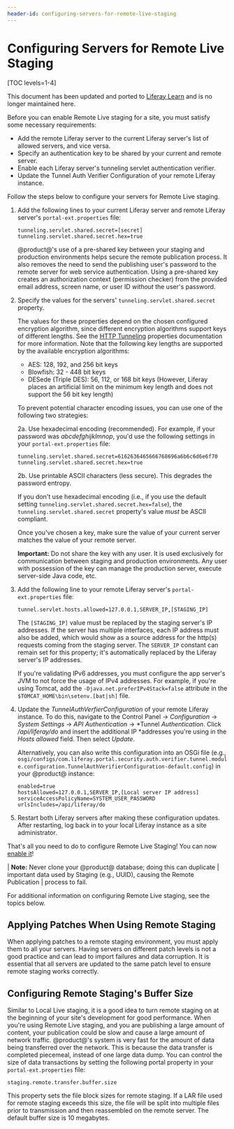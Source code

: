 ```yaml
---
header-id: configuring-servers-for-remote-live-staging
---
```


# Configuring Servers for Remote Live Staging

[TOC levels=1-4]

<aside class="alert alert-info">
  <span class="wysiwyg-color-blue120">This document has been updated and ported to <a href="https://learn.liferay.com/dxp/7.x/en/site-building/publishing-tools/staging.html">Liferay Learn</a> and is no longer maintained here.</span>
</aside>

Before you can enable Remote Live staging for a site, you must satisfy some
necessary requirements:

- Add the remote Liferay server to the current Liferay server's list of allowed
  servers, and vice versa.
- Specify an authentication key to be shared by your current and remote server.
- Enable each Liferay server's tunneling servlet authentication verifier.
- Update the Tunnel Auth Verifier Configuration of your remote Liferay instance.

Follow the steps below to configure your servers for Remote Live staging.

1.  Add the following lines to your current Liferay server and remote Liferay
    server's `portal-ext.properties` file:

        tunneling.servlet.shared.secret=[secret]
        tunneling.servlet.shared.secret.hex=true

    @product@'s use of a pre-shared key between your staging and production
    environments helps secure the remote publication process. It also removes
    the need to send the publishing user's password to the remote server for web
    service authentication. Using a pre-shared key creates an authorization
    context (permission checker) from the provided email address, screen name,
    or user ID *without* the user's password.

2.  Specify the values for the servers' `tunneling.servlet.shared.secret`
    property.

    The values for these properties depend on the chosen configured encryption
    algorithm, since different encryption algorithms support keys of different
    lengths. See the
    [HTTP Tunneling](@platform-ref@/7.2-latest/propertiesdoc/portal.properties.html#HTTP%20Tunneling)
    properties documentation for more information. Note that the following key
    lengths are supported by the available encryption algorithms:

    - AES: 128, 192, and 256 bit keys
    - Blowfish: 32 - 448 bit keys
    - DESede (Triple DES): 56, 112, or 168 bit keys (However, Liferay places an
      artificial limit on the minimum key length and does not support the 56 bit
      key length)

    To prevent potential character encoding issues, you can use one of the
    following two strategies:

    2a. Use hexadecimal encoding (recommended). For example, if your password
       was *abcdefghijklmnop*, you'd use the following settings in your
       `portal-ext.properties` file:

        tunneling.servlet.shared.secret=6162636465666768696a6b6c6d6e6f70
        tunneling.servlet.shared.secret.hex=true

    2b. Use printable ASCII characters (less secure). This degrades the password
       entropy.

    If you don't use hexadecimal encoding (i.e., if you use the default setting
    `tunneling.servlet.shared.secret.hex=false`), the
    `tunneling.servlet.shared.secret` property's value *must* be ASCII
    compliant.

    Once you've chosen a key, make sure the value of your current server matches
    the value of your remote server.

    **Important:** Do not share the key with any user. It is used exclusively
    for communication between staging and production environments. Any user with
    possession of the key can manage the production server, execute server-side
    Java code, etc.

3.  Add the following line to your remote Liferay server's
    `portal-ext.properties` file:

        tunnel.servlet.hosts.allowed=127.0.0.1,SERVER_IP,[STAGING_IP]

    The `[STAGING_IP]` value must be replaced by the staging server's IP
    addresses. If the server has multiple interfaces, each IP address must also
    be added, which would show as a source address for the http(s) requests
    coming from the staging server. The `SERVER_IP` constant can remain set for
    this property; it's automatically replaced by the Liferay server's IP
    addresses.

    If you're validating IPv6 addresses, you must configure the app server's JVM
    to not force the usage of IPv4 addresses. For example, if you're using
    Tomcat, add the `-Djava.net.preferIPv4Stack=false` attribute in the
    `$TOMCAT_HOME\bin\setenv.[bat|sh]` file.

5.  Update the *TunnelAuthVerfierConfiguration* of your remote Liferay instance.
    To do this, navigate to the Control Panel &rarr; *Configuration* &rarr;
    *System Settings* &rarr; *API Authentication* &rarr; *Tunnel
    *Authentication*. Click */api/liferay/do* and insert the additional IP
    *addresses you're using in the *Hosts allowed* field. Then select *Update*.

    Alternatively, you can also write this configuration into an OSGi file (e.g.,
    `osgi/configs/com.liferay.portal.security.auth.verifier.tunnel.module.configuration.TunnelAuthVerifierConfiguration-default.config`)
    in your @product@ instance:

        enabled=true
        hostsAllowed=127.0.0.1,SERVER_IP,[Local server IP address]
        serviceAccessPolicyName=SYSTEM_USER_PASSWORD
        urlsIncludes=/api/liferay/do

6.  Restart both Liferay servers after making these configuration updates. After
    restarting, log back in to your local Liferay instance as a site
    administrator.

That's all you need to do to configure Remote Live Staging! You can now
[enable it](/docs/7-1/user/-/knowledge_base/u/enabling-remote-live-staging)!

| **Note:** Never clone your @product@ database; doing this can duplicate
| important data used by Staging (e.g., UUID), causing the Remote Publication
| process to fail.

For additional information on configuring Remote Live staging, see the topics
below.

## Applying Patches When Using Remote Staging

When applying patches to a remote staging environment, you must apply them to
all your servers. Having servers on different patch levels is not a good
practice and can lead to import failures and data corruption. It is essential
that all servers are updated to the same patch level to ensure remote staging
works correctly.

## Configuring Remote Staging's Buffer Size

Similar to Local Live staging, it is a good idea to turn remote staging on at
the beginning of your site's development for good performance. When you're using
Remote Live staging, and you are publishing a large amount of content, your
publication could be slow and cause a large amount of network traffic.
@product@'s system is very fast for the amount of data being transferred over
the network. This is because the data transfer is completed piecemeal, instead
of one large data dump. You can control the size of data transactions by setting
the following portal property in your `portal-ext.properties` file:

    staging.remote.transfer.buffer.size

This property sets the file block sizes for remote staging. If a LAR file used
for remote staging exceeds this size, the file will be split into multiple files
prior to transmission and then reassembled on the remote server. The default
buffer size is 10 megabytes.
